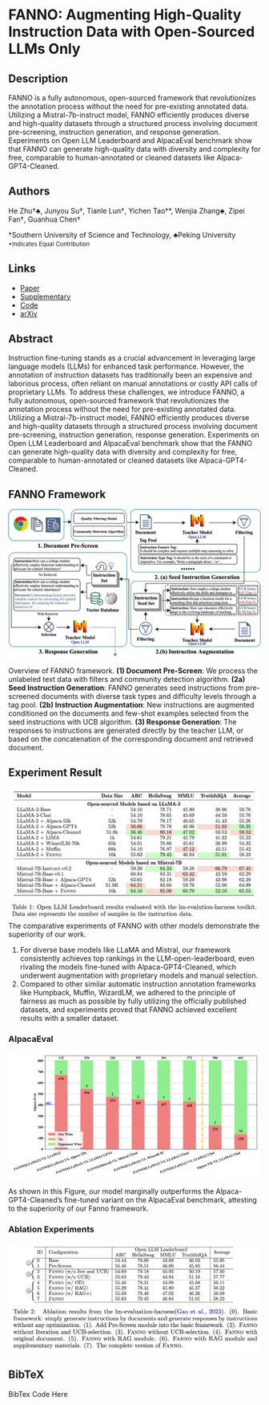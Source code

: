 
# FANNO: Augmenting High-Quality Instruction Data with Open-Sourced LLMs Only

## Description

FANNO is a fully autonomous, open-sourced framework that revolutionizes the annotation process without the need for pre-existing annotated data. Utilizing a Mistral-7b-instruct model, FANNO efficiently produces diverse and high-quality datasets through a structured process involving document pre-screening, instruction generation, and response generation. Experiments on Open LLM Leaderboard and AlpacaEval benchmark show that FANNO can generate high-quality data with diversity and complexity for free, comparable to human-annotated or cleaned datasets like Alpaca-GPT4-Cleaned.

## Authors

He Zhu†♣, Junyou Su†, Tianle Lun†, Yichen Tao†*, Wenjia Zhang♣, Zipei Fan†, Guanhua Chen†

†Southern University of Science and Technology, ♣Peking University  
<small>*Indicates Equal Contribution</small>

## Links

- [Paper](https://arxiv.org/pdf/ARXIV_PAPER_ID.pdf)
- [Supplementary](static/pdfs/supplementary_material.pdf)
- [Code](https://github.com/zhuchichi56/FANNO)
- [arXiv](https://arxiv.org/abs/ARXIV_PAPER_ID)

## Abstract

Instruction fine-tuning stands as a crucial advancement in leveraging large language models (LLMs) for enhanced task performance. However, the annotation of instruction datasets has traditionally been an expensive and laborious process, often reliant on manual annotations or costly API calls of proprietary LLMs. To address these challenges, we introduce FANNO, a fully autonomous, open-sourced framework that revolutionizes the annotation process without the need for pre-existing annotated data. Utilizing a Mistral-7b-instruct model, FANNO efficiently produces diverse and high-quality datasets through a structured process involving document pre-screening, instruction generation, response generation. Experiments on Open LLM Leaderboard and AlpacaEval benchmark show that the FANNO can generate high-quality data with diversity and complexity for free, comparable to human-annotated or cleaned datasets like Alpaca-GPT4-Cleaned.

## FANNO Framework
![FANNO.png](assets/images/fanno.png)

Overview of FANNO framework. **(1) Document Pre-Screen**: We process the unlabeled text data with filters and community detection algorithm. **(2a) Seed Instruction Generation**: FANNO generates seed instructions from pre-screened documents with diverse task types and difficulty levels through a tag pool. **(2b) Instruction Augmentation**: New instructions are augmented conditioned on the documents and few-shot examples selected from the seed instructions with UCB algorithm. **(3) Response Generation**: The responses to instructions are generated directly by the teacher LLM, or based on the concatenation of the corresponding document and retrieved document.

## Experiment Result
![Table1.jpg](assets/images/Table1.jpg)
The comparative experiments of FANNO with other models demonstrate the superiority of our work.

1. For diverse base models like LLaMA and Mistral, our framework consistently achieves top rankings in the LLM-open-leaderboard, even rivaling the models fine-tuned with Alpaca-GPT4-Cleaned, which underwent augmentation with proprietary models and manual selection.
2. Compared to other similar automatic instruction annotation frameworks like Humpback, Muffin, WizardLM, we adhered to the principle of fairness as much as possible by fully utilizing the officially published datasets, and experiments proved that FANNO achieved excellent results with a smaller dataset.

### AlpacaEval
![AlpacaEval.jpg](assets/images/AlpacaEval.svg)

As shown in this Figure, our model marginally outperforms the Alpaca-GPT4-Cleaned’s fine-tuned variant on the AlpacaEval benchmark, attesting to the superiority of our Fanno framework.

### Ablation Experiments

![Table2.jpg](assets/images/Table2.jpg)

## BibTeX

BibTex Code Here

